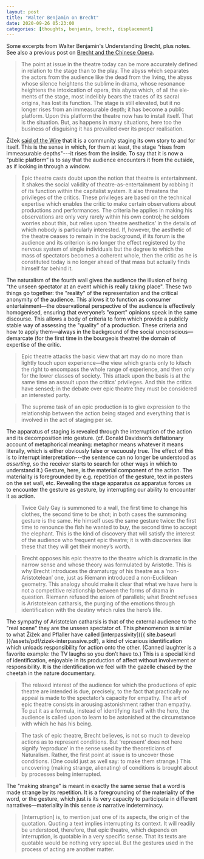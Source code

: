 ```yaml
---
layout: post
title: "Walter Benjamin on Brecht"
date: 2020-09-26 05:23:00
categories: [thoughts, benjamin, brecht, displacement]
---
```


Some excerpts from Walter Benjamin's Understanding Brecht, plus notes. See also a previous post on [Brecht and the Chinese Opera]({{site.baseurl}}/2020/07/07/brecht.html).

> The point at issue in the theatre today can be more accurately defined in relation to the stage than to the play. The abyss which separates the actors from the audience like the dead from the living, the abyss whose silence heightens the sublime in drama, whose resonance heightens the intoxication of opera, this abyss which, of all the ele­ments of the stage, most indelibly bears the traces of its sacral origins, has lost its function. The stage is still elevated, but it no longer rises from an immeasurable depth; it has become a public platform. Upon this platform the theatre now has to install itself. That is the situation. But, as happens in many situations, here too the business of disguising it has prevailed over its proper realisation.

Žižek [said of the Wire](https://www.youtube.com/watch?v=Fsf4rAGlR5s) that it is a community staging its own story to and for itself. This is the sense in which, for them at least, the stage “rises from immeasurable depths"---it rises from the inside. To say that it is now a “public platform” is to say that the audience encounters it from the outside, as if looking in through a window.

> Epic theatre casts doubt upon the notion that theatre is entertainment. It shakes the social validity of theatre-as-entertainment by robbing it of its function within the capitalist system. It also threatens the privileges of the critics. These privileges are based on the technical expertise which enables the critic to make certain observations about productions and performances. The criteria he applies in making his observations are only very rarely within his own control; he seldom worries about this, but relies upon ‘theatre aesthetics’ in the details of which nobody is particularly interested. If, however, the aesthetic of the theatre ceases to remain in the background, if its forum is the audience and its criterion is no longer the effect registered by the nervous system of single individuals but the degree to which the mass of spectators becomes a coherent whole, then the critic as he is constituted today is no longer ahead of that mass but actually finds himself far behind it.

The naturalism of the fourth wall gives the audience the illusion of being "the unseen spectator at an event which is really taking place". These two things go together: the "reality" of the representation and the critical anonymity of the audience. This allows it to function as consumer entertainment—the observational perspective of the audience is effectively homogenised, ensuring that everyone’s "expert" opinions speak in the same discourse. This allows a body of criteria to form which provide a publicly stable way of assessing the "quality" of a production. These criteria and how to apply them—always in the background of the social unconscious—demarcate (for the first time in the bourgeois theatre) the domain of expertise of the critic.

> Epic theatre attacks the basic view that art may do no more than lightly touch upon experience—the view which grants only to kitsch the right to encompass the whole range of experience, and then only for the lower classes of society. This attack upon the basis is at the same time an assault upon the critics’ privileges. And this the critics have sensed; in the debate over epic theatre they must be considered an interested party.

> The supreme task of an epic production is to give expression to the relationship between the action being staged and everything that is involved in the act of staging per se.

The apparatus of staging is revealed through the interruption of the action and its decomposition into gesture. (cf. Donald Davidson’s deflationary account of metaphorical meaning: metaphor means whatever it means literally, which is either obviously false or vacuously true. The effect of this is to interrupt interpretation---the sentence can no longer be understood as _asserting_, so the receiver starts to search for other ways in which to understand it.) Gesture, here, is the material component of the action. The materiality is foregrounded by e.g. repetition of the gesture, text in posters on the set wall, etc. Revealing the stage apparatus _as_ apparatus forces us to encounter the gesture as gesture, by interrupting our ability to encounter it as action.

> Twice Galy Gay is summoned to a wall, the first time to change his clothes, the second time to be shot; in both cases the summoning gesture is the same. He himself uses the same gesture twice: the first time to renounce the fish he wanted to buy, the second time to accept the elephant. This is the kind of discovery that will satisfy the interest of the audience who frequent epic theatre; it is with discoveries like these that they will get their money’s worth.

> Brecht opposes his epic theatre to the theatre which is dramatic in the narrow sense and whose theory was formulated by Aristotle. This is why Brecht introduces the dramaturgy of his theatre as a ‘non-Aristotelean’ one, just as Riemann introduced a non-Euclidean geometry. This analogy should make it clear that what we have here is not a competitive relationship between the forms of drama in question. Riemann refused the axiom of parallels; what Brecht refuses is Aristotelean catharsis, the purging of the emotions through identification with the destiny which rules the hero’s life.

The sympathy of Aristotelan catharsis is that of the external audience to the "real scene" they are the unseen spectator of. This phenomenon is similar to what Žižek and Pflaller have called [interpassivity]({{ site.baseurl }}/assets/pdf/zizek-interpassive.pdf), a kind of vicarious identification which unloads responsibility for action onto the other. (Canned laughter is a favorite example: the TV laughs so you don’t have to.) This is a special kind of identification, enjoyable in its production of affect without involvement or responsibility. It is the identification we feel with the gazelle chased by the cheetah in the nature documentary.

> The relaxed interest of the audience for which the productions of epic theatre are intended is due, precisely, to the fact that practically no appeal is made to the spectator’s capacity for empathy. The art of epic theatre consists in arousing astonishment rather than empathy. To put it as a formula, instead of identifying itself with the hero, the audience is called upon to learn to be astonished at the circumstance with which he has his being.

> The task of epic theatre, Brecht believes, is not so much to develop actions as to represent conditions. But ‘represent’ does not here signify ‘reproduce’ in the sense used by the theoreticians of Naturalism. Rather, the first point at issue is to uncover those conditions. (One could just as well say: to make them strange.) This uncovering (making strange, alienating) of conditions is brought about by processes being interrupted.

The "making strange" is meant in exactly the same sense that a word is made strange by its repetition. It is a foregrounding of the materiality of the word, or the gesture, which just is its very capacity to participate in different narratives—materiality in this sense _is_ narrative indeterminacy.

> [Interruption] is, to mention just one of its aspects, the origin of the quotation. Quoting a text implies interrupting its context. It will readily be understood, therefore, that epic theatre, which depends on interruption, is quotable in a very specific sense. That its texts are quotable would be nothing very special. But the gestures used in the process of acting are another matter.
